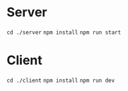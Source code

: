# Server 
`cd ./server`
`npm install`
`npm run start`

# Client

`cd ./client`
`npm install`
`npm run dev`
